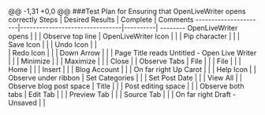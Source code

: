@@ -1,31 +0,0 @@
###Test Plan for Ensuring that OpenLiveWriter opens correctly
Steps                 | Desired Results                | Complete | Comments
----------------------|--------------------------------|----------| --------
OpenLiveWriter opens |  |   |
Observe top line  | OpenLiveWriter Icon |      |
  | Pip character  |   |
  | Save Icon | |
  | Undo Icon |  |  
  | Redo Icon |  |
  | Down Arrow |  |
  | Page Title reads Untitled - Open Live Writer |  |
  | Minimize |  |
  | Maximize |  |
  | Close |  |
 Observe Tabs | File |  |
  | File |  |
  | Home |  |
  | Insert | | 
  | Blog Account |   |
  | On far right Up Carot | | 
  | Help Icon | |
 Observe under ribbon | Set Categories | | 
  | Set Post Date |  |
  | View All    |  |
 Observe blog post space | Title |  |
  | Post editing space | |
  | 
 Observe both tabs |  Edit Tab | | 
  | Preview Tab | |
  | Source Tab | |
  | On far right  Draft - Unsaved |  |
